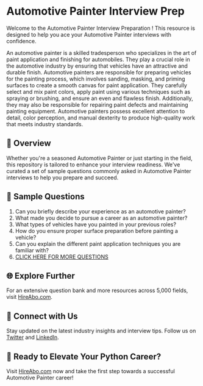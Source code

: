# Automotive Painter Interview Prep

Welcome to the Automotive Painter Interview Preparation ! This resource is designed to help you ace your Automotive Painter interviews with confidence.

An automotive painter is a skilled tradesperson who specializes in the art of paint application and finishing for automobiles. They play a crucial role in the automotive industry by ensuring that vehicles have an attractive and durable finish. Automotive painters are responsible for preparing vehicles for the painting process, which involves sanding, masking, and priming surfaces to create a smooth canvas for paint application. They carefully select and mix paint colors, apply paint using various techniques such as spraying or brushing, and ensure an even and flawless finish. Additionally, they may also be responsible for repairing paint defects and maintaining painting equipment. Automotive painters possess excellent attention to detail, color perception, and manual dexterity to produce high-quality work that meets industry standards.

## 🚀 Overview

Whether you're a seasoned Automotive Painter or just starting in the field, this repository is tailored to enhance your interview readiness. We've curated a set of sample questions commonly asked in Automotive Painter interviews to help you prepare and succeed.

## 📝 Sample Questions

1. Can you briefly describe your experience as an automotive painter?
2. What made you decide to pursue a career as an automotive painter?
3. What types of vehicles have you painted in your previous roles?
4. How do you ensure proper surface preparation before painting a vehicle?
5. Can you explain the different paint application techniques you are familiar with?
6. [CLICK HERE FOR MORE QUESTIONS](https://hireabo.com/job/12_4_11/Automotive%20Painter)

## 🌐 Explore Further

For an extensive question bank and more resources across 5,000 fields, visit [HireAbo.com](https://www.hireabo.com).

## 📱 Connect with Us

Stay updated on the latest industry insights and interview tips. Follow us on [Twitter](https://twitter.com/hireabo) and [LinkedIn](https://www.linkedin.com/in/hire-abo-3609972a8/).

## 🚀 Ready to Elevate Your Python Career?

Visit [HireAbo.com](https://www.hireabo.com) now and take the first step towards a successful Automotive Painter career!